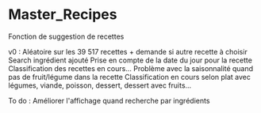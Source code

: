 # Master_Recipes

Fonction de suggestion de recettes

v0 : Aléatoire sur les 39 517 recettes + demande si autre recette à choisir
Search ingrédient ajouté
Prise en compte de la date du jour pour la recette
Classification des recettes en cours... Problème avec la saisonnalité quand pas de fruit/légume dans la recette
Classification en cours selon plat avec légumes, viande, poisson, dessert, dessert avec fruits...

To do : Améliorer l'affichage quand recherche par ingrédients

